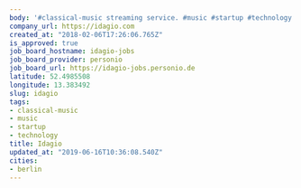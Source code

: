```yaml
---
body: '#classical-music streaming service. #music #startup #technology'
company_url: https://idagio.com
created_at: "2018-02-06T17:26:06.765Z"
is_approved: true
job_board_hostname: idagio-jobs
job_board_provider: personio
job_board_url: https://idagio-jobs.personio.de
latitude: 52.4985508
longitude: 13.383492
slug: idagio
tags:
- classical-music
- music
- startup
- technology
title: Idagio
updated_at: "2019-06-16T10:36:08.540Z"
cities:
- berlin
---
```

